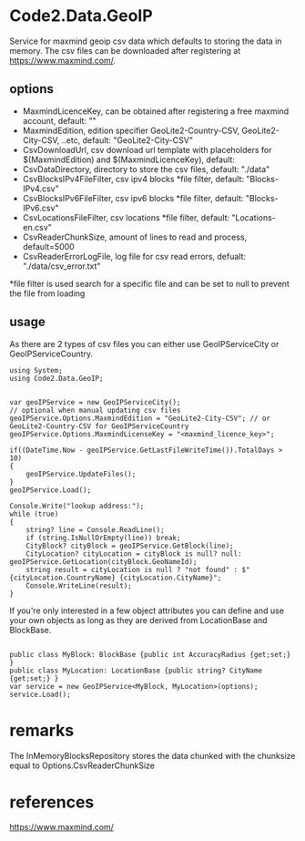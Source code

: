 # Code2.Data.GeoIP
Service for maxmind geoip csv data which defaults to storing the data in memory. 
The csv files can be downloaded after registering at https://www.maxmind.com/.

## options
- MaxmindLicenceKey, can be obtained after registering a free maxmind account, default: ""
- MaxmindEdition, edition specifier GeoLite2-Country-CSV, GeoLite2-City-CSV, ..etc, default: "GeoLite2-City-CSV"
- CsvDownloadUrl, csv download url template with placeholders for $(MaxmindEdition) and $(MaxmindLicenceKey), default: <maxmind-csv-download-url>
- CsvDataDirectory, directory to store the csv files, default: "./data"
- CsvBlocksIPv4FileFilter, csv ipv4 blocks *file filter, default: "Blocks-IPv4.csv"
- CsvBlocksIPv6FileFilter, csv ipv6 blocks *file filter, default: "Blocks-IPv6.csv"
- CsvLocationsFileFilter, csv locations *file filter, default: "Locations-en.csv"
- CsvReaderChunkSize, amount of lines to read and process, default=5000
- CsvReaderErrorLogFile, log file for csv read errors, defualt: "./data/csv_error.txt"

*file filter is used search for a specific file and can be set to null to prevent the file from loading

## usage
As there are 2 types of csv files you can either use GeoIPServiceCity or GeoIPServiceCountry. 

```
using System;
using Code2.Data.GeoIP;


var geoIPService = new GeoIPServiceCity();
// optional when manual updating csv files
geoIPService.Options.MaxmindEdition = "GeoLite2-City-CSV"; // or GeoLite2-Country-CSV for GeoIPServiceCountry
geoIPService.Options.MaxmindLicenseKey = "<maxmind_licence_key>";

if((DateTime.Now - geoIPService.GetLastFileWriteTime()).TotalDays > 10)
{
	geoIPService.UpdateFiles();
}
geoIPService.Load();

Console.Write("lookup address:");
while (true)
{
	string? line = Console.ReadLine();
	if (string.IsNullOrEmpty(line)) break;
	CityBlock? cityBlock = geoIPService.GetBlock(line);
	CityLocation? cityLocation = cityBlock is null? null: geoIPService.GetLocation(cityBlock.GeoNameId);
	string result = cityLocation is null ? "not found" : $"{cityLocation.CountryName} {cityLocation.CityName}";
	Console.WriteLine(result);
}
```

If you're only interested in a few object attributes you can define and use your own objects as long as they are derived from LocationBase and BlockBase.
```

public class MyBlock: BlockBase {public int AccuracyRadius {get;set;} }
public class MyLocation: LocationBase {public string? CityName {get;set;} }
var service = new GeoIPService<MyBlock, MyLocation>(options);
service.Load();
```

# remarks
The InMemoryBlocksRepository stores the data chunked with the chunksize equal to Options.CsvReaderChunkSize

# references
https://www.maxmind.com/